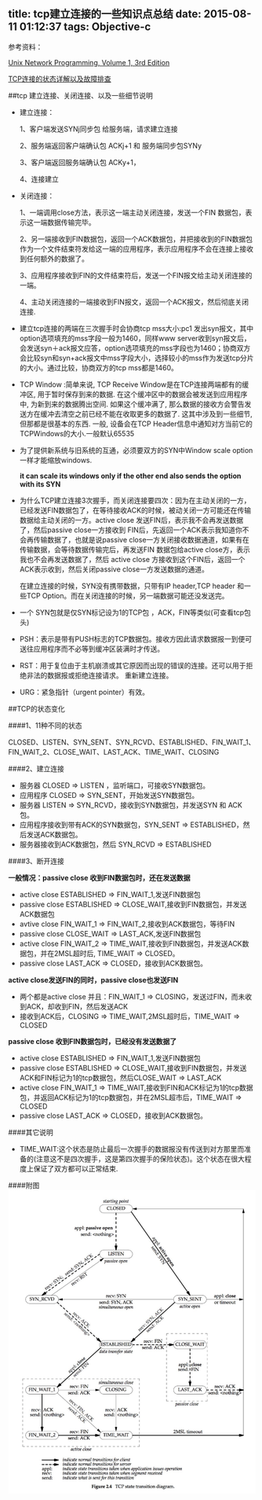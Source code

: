 title: tcp建立连接的一些知识点总结
date: 2015-08-11 01:12:37
tags: Objective-c
---

参考资料：

[Unix Network Programming, Volume 1, 3rd Edition](http://book.douban.com/subject/1756533/)

[TCP连接的状态详解以及故障排查](http://network.51cto.com/art/201408/449186_all.htm)

##tcp 建立连接、关闭连接、以及一些细节说明

* 建立连接：
  
  1、客户端发送SYNj同步包 给服务端，请求建立连接
  
  2、服务端返回客户端确认包 ACKj+1 和 服务端同步包SYNy
  
  3、客户端返回服务端确认包 ACKy+1，
  
  4、连接建立

* 关闭连接：
  
  1、一端调用close方法，表示这一端主动关闭连接，发送一个FIN 数据包，表示这一端数据传输完毕。
  
  2、另一端接收到FIN数据包，返回一个ACK数据包，并把接收到的FIN数据包作为一个文件结束符发给这一端的应用程序，表示应用程序不会在连接上接收到任何额外的数据了。
  
  3、应用程序接收到FIN的文件结束符后，发送一个FIN报文给主动关闭连接的一端。
  
  4、主动关闭连接的一端接收到FIN报文，返回一个ACK报文，然后彻底关闭连接.
  

* 建立tcp连接的两端在三次握手时会协商tcp mss大小:pc1 发出syn报文，其中option选项填充的mss字段一般为1460，同样www server收到syn报文后，会发送syn＋ack报文应答，option选项填充的mss字段也为1460；协商双方会比较syn和syn+ack报文中mss字段大小，选择较小的mss作为发送tcp分片的大小。通过比较，协商双方的tcp mss都是1460。
 
* TCP Window :简单来说, TCP Receive Window是在TCP连接两端都有的缓冲区, 用于暂时保存到来的数据. 在这个缓冲区中的数据会被发送到应用程序中, 为新到来的数据腾出空间. 如果这个缓冲满了, 那么数据的接收方会警告发送方在缓冲去清空之前已经不能在收取更多的数据了. 这其中涉及到一些细节, 但那都是很基本的东西. 一般, 设备会在TCP Header信息中通知对方当前它的TCPWindows的大小.一般默认65535

* 为了提供新系统与旧系统的互通，必须要双方的SYN中Window scale option 一样才能缩放windows.
 
  **it can scale its windows only if the other end also sends the option with its SYN**

* 为什么TCP建立连接3次握手，而关闭连接要四次：因为在主动关闭的一方，已经发送FIN数据包了，在等待接收ACK的时候，被动关闭一方可能还在传输数据给主动关闭的一方。active close 发送FIN后，表示我不会再发送数据了，然后passive close一方接收到 FIN后，先返回一个ACK表示我知道你不会再传输数据了，也就是说passive close一方关闭接收数据通道，如果有在传输数据，会等待数据传输完后，再发送FIN 数据包给active close方，表示我也不会再发送数据了，然后 active close 方接收到这个FIN后，返回一个 ACK表示收到，然后关闭passive close一方发送数据的通道。

  在建立连接的时候，SYN没有携带数据，只带有IP header,TCP header 和一些TCP Option。而在关闭连接的时候，另一端数据可能还没发送完。
  
* 一个 SYN包就是仅SYN标记设为1的TCP包 ，ACK，FIN等类似(可查看tcp包头)

* PSH：表示是带有PUSH标志的TCP数据包。接收方因此请求数据报一到便可送往应用程序而不必等到缓冲区装满时才传送。

* RST：用于复位由于主机崩溃或其它原因而出现的错误的连接。还可以用于拒绝非法的数据报或拒绝连接请求。  重新建立连接。

* URG：紧急指针（urgent pointer）有效。 
 
  
##TCP的状态变化   

####1、11种不同的状态

CLOSED、LISTEN、SYN_SENT、SYN_RCVD、ESTABLISHED、FIN_WAIT_1、FIN_WAIT_2、CLOSE_WAIT、LAST_ACK、TIME_WAIT、CLOSING

####2、建立连接
 
 * 服务器   CLOSED => LISTEN  ，监听端口，可接收SYN数据包。
 * 应用程序 CLOSED => SYN_SENT，开始发送SYN数据包。
 * 服务器   LISTEN => SYN_RCVD，接收到SYN数据包，并发送SYN 和 ACK包。
 * 应用程序接收到带有ACK的SYN数据包，SYN_SENT => ESTABLISHED，然后发送ACK数据包。
 * 服务器接收到ACK数据包，然后 SYN_RCVD => ESTABLISHED

####3、断开连接

**一般情况：passive close 收到FIN数据包时，还在发送数据**

* active  close ESTABLISHED => FIN_WAIT_1,发送FIN数据包
* passive close ESTABLISHED => CLOSE_WAIT,接收到FIN数据包，并发送ACK数据包
* avtive  close FIN_WAIT_1  => FIN_WAIT_2,接收到ACK数据包，等待FIN  
* passive close CLOSE_WAIT  => LAST_ACK,发送FIN数据包
* active  close FIN_WAIT_2  => TIME_WAIT,接收到FIN数据包，并发送ACK数据包，并在2MSL超时后, TIME_WAIT => CLOSED。
* passive close LAST_ACK => CLOSED，接收到ACK数据包。

**active close发送FIN的同时，passive close也发送FIN**

* 两个都是active close 并且：FIN_WAIT_1 => CLOSING，发送过FIN，而未收到ACK，却收到FIN，然后发送ACK
* 接收到ACK后，CLOSING => TIME_WAIT,2MSL超时后，TIME_WAIT => CLOSED

**passive close 收到FIN数据包时，已经没有发送数据了**

* active  close ESTABLISHED => FIN_WAIT_1,发送FIN数据包
* passive close ESTABLISHED => CLOSE_WAIT,接收到FIN数据包，并发送ACK和FIN标记为1的tcp数据包，然后CLOSE_WAIT => LAST_ACK
* active  close FIN_WAIT_1  => TIME_WAIT,接收到FIN和ACK标记为1的tcp数据包，并返回ACK标记为1的tcp数据包，并在2MSL超市后，TIME_WAIT => CLOSED
* passive close LAST_ACK => CLOSED，接收到ACK数据包。

####其它说明

* TIME_WAIT:这个状态是防止最后一次握手的数据报没有传送到对方那里而准备的(注意这不是四次握手，这是第四次握手的保险状态)。这个状态在很大程度上保证了双方都可以正常结束.

####附图
![TCP-state-transition-diagram.png](https://raw.githubusercontent.com/JasonZengJ/Images/master/blog/TCP-state-transition-diagram.png)